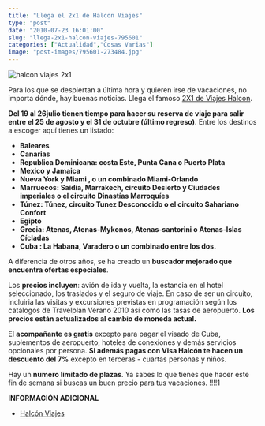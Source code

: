```yaml
---
title: "Llega el 2x1 de Halcon Viajes"
type: "post"
date: "2010-07-23 16:01:00"
slug: "llega-2x1-halcon-viajes-795601"
categories: ["Actualidad","Cosas Varias"]
image: "post-images/795601-273484.jpg"
---
```


![halcon viajes 2x1](post-images/795601-273484.jpg "halcon viajes 2x1")

Para los que se despiertan a última hora y quieren irse de vacaciones, no importa dónde, hay buenas noticias. Llega el famoso [2X1 de Viajes Halcon](http://www.halconviajes.com/viajes_mp/servlet/vacaciones?metodo=doHome&login=NEWHALCON&tipoProducto=2X1&apartado=1082&pagina=4064&utm_source=publirreportaje&utm_medium=missviajesGDes&utm_campaign=2X1).

**Del 19 al 26julio tienen tiempo para hacer su reserva de viaje para salir entre el 25 de agosto y el 31 de octubre (último regreso)**. Entre los destinos a escoger aquí tienes un listado:

- **Baleares**
- **Canarias**
- **Republica Dominicana: costa Este, Punta Cana o Puerto Plata**
- **Mexico y Jamaica**
- **Nueva York y Miami , o un combinado Miami-Orlando**
- **Marruecos: Saidia, Marrakech, circuito Desierto y Ciudades imperiales o el circuito Dinastías Marroquíes**
- **Túnez: Túnez, circuito Tunez Desconocido o el circuito Sahariano Confort**
- **Egipto**
- **Grecia: Atenas, Atenas-Mykonos, Atenas-santorini o Atenas-Islas Cícladas**
- **Cuba : La Habana, Varadero o un combinado entre los dos.**

A diferencia de otros años, se ha creado un **buscador mejorado que encuentra ofertas especiales**.

Los **precios incluyen**: avión de ida y vuelta, la estancia en el hotel seleccionado, los traslados y el seguro de viaje. En caso de ser un circuito, incluiria las visitas y excursiones previstas en programación según los catálogos de Travelplan Verano 2010 así como las tasas de aeropuerto. **Los precios están actualizados al cambio de moneda actual.**

El **acompañante es gratis** excepto para pagar el visado de Cuba, suplementos de aeropuerto, hoteles de conexiones y demás servicios opcionales por persona. **Si además pagas con Visa Halcón te hacen un descuento del 7%** excepto en terceras - cuartas personas y niños.

Hay un **numero limitado de plazas**. Ya sabes lo que tienes que hacer este fin de semana si buscas un buen precio para tus vacaciones. !!!!1

**INFORMACIÓN ADICIONAL**

- [Halcón Viajes](http://www.halconviajes.com/viajes_mp/servlet/vacaciones?metodo=doHome&login=NEWHALCON&tipoProducto=2X1&apartado=1082&pagina=4064&utm_source=publirreportaje&utm_medium=missviajesGDes&utm_campaign=2X1)
